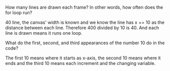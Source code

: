 How many lines are drawn each frame? In other words, how often does the for loop run?

40 line, the canvas' width is known and we know the line has x += 10 as the distance between each line. Therefore 400 divided by 10 is 40. And each line is drawn means it runs one loop.

What do the first, second, and third appearances of the number 10 do in the code?

The first 10 means where it starts as x-axis, the second 10 means where it ends and the third 10 means each increment and the changing variable.
